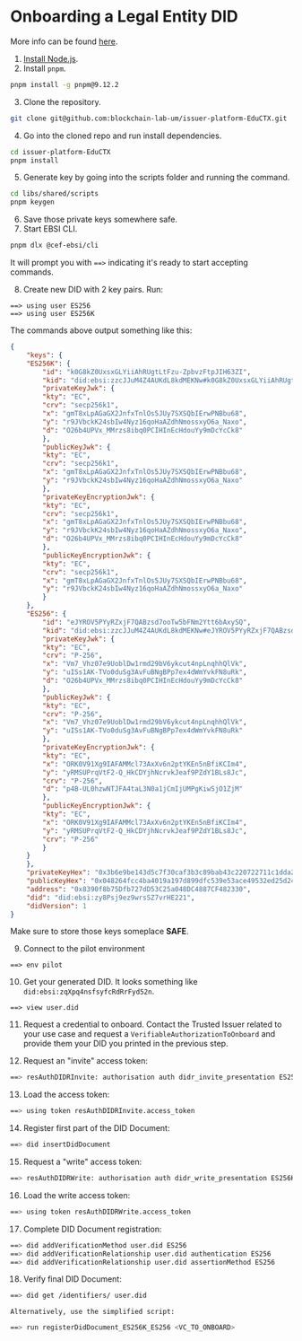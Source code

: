 # Onboarding a Legal Entity DID

More info can be found [here](https://hub.ebsi.eu/tools/cli/onboard).

01.  [Install Node.js](https://nodejs.org/en/learn/getting-started/how-to-install-nodejs).
02.  Install `pnpm`.

```bash
pnpm install -g pnpm@9.12.2
```

03.  Clone the repository.

```bash
git clone git@github.com:blockchain-lab-um/issuer-platform-EduCTX.git
```

04.  Go into the cloned repo and run install dependencies.

```bash
cd issuer-platform-EduCTX
pnpm install
```

05.  Generate key by going into the scripts folder and running the command.

```bash
cd libs/shared/scripts
pnpm keygen
```

06.  Save those private keys somewhere safe.
07.  Start EBSI CLI.

```bash
pnpm dlx @cef-ebsi/cli
```

It will prompt you with `==>` indicating it's ready to start accepting commands.

08.  Create new DID with 2 key pairs. Run:

```
==> using user ES256
==> using user ES256K
```

The commands above output something like this:

```json
{
    "keys": {
    "ES256K": {
        "id": "k0G8kZ0UxsxGLYiiAhRUgtLtFzu-ZpbvzFtpJIH63ZI",
        "kid": "did:ebsi:zzcJJuM4Z4AUKdL8kdMEKNw#k0G8kZ0UxsxGLYiiAhRUgtLtFzu-ZpbvzFtpJIH63ZI",
        "privateKeyJwk": {
        "kty": "EC",
        "crv": "secp256k1",
        "x": "gmT8xLpAGaGX2JnfxTnlOs5JUy7SXSQbIErwPNBbu68",
        "y": "r9JVbckK24sbIw4Nyz16qoHaAZdhNmossxyO6a_Naxo",
        "d": "O26b4UPVx_MMrzs8ibq0PCIHInEcHdouYy9mDcYcCk8"
        },
        "publicKeyJwk": {
        "kty": "EC",
        "crv": "secp256k1",
        "x": "gmT8xLpAGaGX2JnfxTnlOs5JUy7SXSQbIErwPNBbu68",
        "y": "r9JVbckK24sbIw4Nyz16qoHaAZdhNmossxyO6a_Naxo"
        },
        "privateKeyEncryptionJwk": {
        "kty": "EC",
        "crv": "secp256k1",
        "x": "gmT8xLpAGaGX2JnfxTnlOs5JUy7SXSQbIErwPNBbu68",
        "y": "r9JVbckK24sbIw4Nyz16qoHaAZdhNmossxyO6a_Naxo",
        "d": "O26b4UPVx_MMrzs8ibq0PCIHInEcHdouYy9mDcYcCk8"
        },
        "publicKeyEncryptionJwk": {
        "kty": "EC",
        "crv": "secp256k1",
        "x": "gmT8xLpAGaGX2JnfxTnlOs5JUy7SXSQbIErwPNBbu68",
        "y": "r9JVbckK24sbIw4Nyz16qoHaAZdhNmossxyO6a_Naxo"
        }
    },
    "ES256": {
        "id": "eJYROV5PYyRZxjF7QABzsd7ooTw5bFNm2Ytt6bAxySQ",
        "kid": "did:ebsi:zzcJJuM4Z4AUKdL8kdMEKNw#eJYROV5PYyRZxjF7QABzsd7ooTw5bFNm2Ytt6bAxySQ",
        "privateKeyJwk": {
        "kty": "EC",
        "crv": "P-256",
        "x": "Vm7_Vhz07e9UoblDw1rmd29bV6ykcut4npLnqhhQlVk",
        "y": "uISs1AK-TVo0duSg3AvFuBNgBPp7ex4dWmYvkFN8uRk",
        "d": "O26b4UPVx_MMrzs8ibq0PCIHInEcHdouYy9mDcYcCk8"
        },
        "publicKeyJwk": {
        "kty": "EC",
        "crv": "P-256",
        "x": "Vm7_Vhz07e9UoblDw1rmd29bV6ykcut4npLnqhhQlVk",
        "y": "uISs1AK-TVo0duSg3AvFuBNgBPp7ex4dWmYvkFN8uRk"
        },
        "privateKeyEncryptionJwk": {
        "kty": "EC",
        "x": "ORK0V91Xg9IAFAMMcl73AxXv6n2ptYKEn5nBfiKCIm4",
        "y": "yRMSUPrqVtF2-Q_HkCDYjhNcrvkJeaf9PZdY1BLs8Jc",
        "crv": "P-256",
        "d": "p4B-UL0hzwNTJFA4taL3N0a1jCmIjUMPgKiwSjO1ZjM"
        },
        "publicKeyEncryptionJwk": {
        "kty": "EC",
        "x": "ORK0V91Xg9IAFAMMcl73AxXv6n2ptYKEn5nBfiKCIm4",
        "y": "yRMSUPrqVtF2-Q_HkCDYjhNcrvkJeaf9PZdY1BLs8Jc",
        "crv": "P-256"
        }
    }
    },
    "privateKeyHex": "0x3b6e9be143d5c7f30caf3b3c89bab43c220722711c1dda2e632f660dc61c0a4f",
    "publicKeyHex": "0x048264fcc4ba4019a197d899dfc539e53ace49532ed25d241b204af03cd05bbbafafd2556dc90adb8b1b230e0dcb3d7aaa81da019761366a2cb31c8ee9afcd6b1a",
    "address": "0x8390f8b75Dfb727dD53C25a048DC4887CF482330",
    "did": "did:ebsi:zy8Psj9ez9wrsSZ7vrHE221",
    "didVersion": 1
}
```

Make sure to store those keys someplace **SAFE**.

09.  Connect to the pilot environment

```
==> env pilot
```

10. Get your generated DID. It looks something like `did:ebsi:zqXpq4nsfsyfcRdRrFyd52n`.

```
==> view user.did
```

11. Request a credential to onboard. Contact the Trusted Issuer related to your use case and request a `VerifiableAuthorizationToOnboard` and provide them your DID you printed in the previous step.

12. Request an "invite" access token:

```bash
==> resAuthDIDRInvite: authorisation auth didr_invite_presentation ES256 <VC_TO_ONBOARD>
```

13. Load the access token:

```bash
==> using token resAuthDIDRInvite.access_token
```

14. Register first part of the DID Document:

```bash
==> did insertDidDocument
```

15. Request a "write" access token:

```bash
==> resAuthDIDRWrite: authorisation auth didr_write_presentation ES256K
```

16. Load the write access token:

```bash
==> using token resAuthDIDRWrite.access_token
```

17. Complete DID Document registration:

```bash
==> did addVerificationMethod user.did ES256
==> did addVerificationRelationship user.did authentication ES256
==> did addVerificationRelationship user.did assertionMethod ES256
```

18. Verify final DID Document:

```bash
==> did get /identifiers/ user.did
```

    Alternatively, use the simplified script:

```bash
==> run registerDidDocument_ES256K_ES256 <VC_TO_ONBOARD>
```
